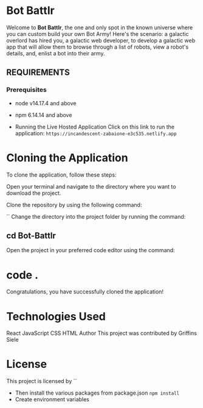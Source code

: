 # Bot Battlr
Welcome to **Bot Battlr**, the one and only spot in the known universe where you
can custom build your own Bot Army! Here's the scenario: a galactic overlord has hired you, a galactic web
developer, to develop a galactic web app that will allow them to browse through
a list of robots, view a robot's details, and, enlist a bot into their army.

## REQUIREMENTS
### Prerequisites

* node v14.17.4 and above
* npm 6.14.14 and above




* Running the Live Hosted Application
Click on this link to run the application: `https://incandescent-zabaione-e3c535.netlify.app`



# Cloning the Application
To clone the application, follow these steps:

Open your terminal and navigate to the directory where you want to download the project.

Clone the repository by using the following command:

``
Change the directory into the project folder by running the command:

## cd Bot-Battlr
Open the project in your preferred code editor using the command:

# code .
Congratulations, you have successfully cloned the application!

# Technologies Used
React
JavaScript
CSS
HTML
Author
This project was contributed by Griffins Siele

# License
This project is licensed by ``
* Then install the various packages from package.json `npm install`
* Create environment variables
